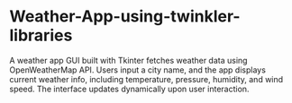 # Weather-App-using-twinkler-libraries
A weather app GUI built with Tkinter fetches weather data using OpenWeatherMap API. Users input a city name, and the app displays current weather info, including temperature, pressure, humidity, and wind speed. The interface updates dynamically upon user interaction.
